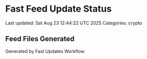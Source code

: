 # Fast Feed Update Status
Last updated: Sat Aug 23 12:44:22 UTC 2025
Categories: crypto

## Feed Files Generated

Generated by Fast Updates Workflow
